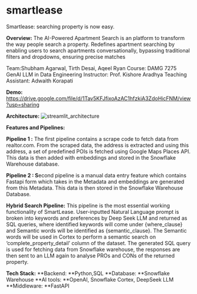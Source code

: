 

# smartlease
Smartlease: searching property is now easy.

**Overview:** The AI-Powered Apartment Search is an platform to transform the way people search a property.
Redefines apartment searching by enabling users to search apartments conversationally, bypassing traditional filters and dropdowns, ensuring precise matches

Team:Shubham Agarwal, Tirth Desai, Aqeel Ryan
Course: DAMG 7275 GenAI LLM in Data Engineering
Instructor: Prof. Kishore Aradhya
Teaching Assistant: Adwaith Korapati

**Demo:** https://drive.google.com/file/d/1Tav5KFJfixoAzAC1hfzkiA3ZdoHicFNM/view?usp=sharing



**Architecture:**
![streamlit_architecture](https://github.com/user-attachments/assets/ec79b88e-e2bb-41f4-a721-14d98d38c10b)

**Features and Pipelines:**

**Pipeline 1 :**
The first pipeline contains a scrape code to fetch data from realtor.com. From the scraped data, the address is extracted and using this address, a set of predefined POIs is fetched using Google Maps Places API. This data is then added with embeddings and stored in the Snowflake Warehouse database.

**Pipeline 2 : S**econd pipeline is a manual data entry feature which contains Fastapi form which takes in the Metadata and embeddings are generated from this Metadata. This data is then stored in the Snowflake Warehouse Database.

**Hybrid Search Pipeline:** This pipeline is the most essential working functionality of SmartLease. User-inputted Natural Language prompt is broken into keywords and preferences by Deep Seek LLM and returned as SQL queries, where identified keywords will come under {where_clause} and Semantic words will be identified as {semantic_clause}. The Semantic words will be used in Cortex to perform a semantic search on ‘complete_property_detail’ column of the dataset. The generated SQL query is used for fetching data from Snowflake warehouse, the responses are then sent to an LLM again to analyse PROs and CONs of the returned property.

**Tech Stack:**
**Backend: **Python,SQL
**Database: **Snowflake Warehouse
**AI tools: **OpenAI, Snowflake Cortex, DeepSeek LLM
**Middleware: **FastAPI
